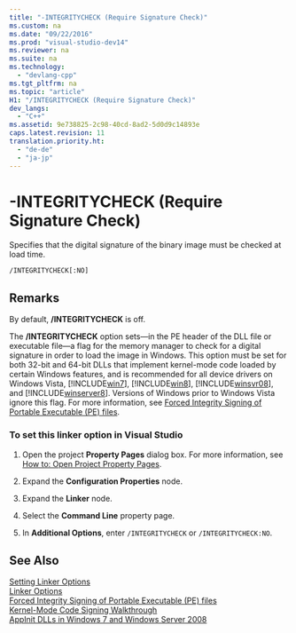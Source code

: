 ```yaml
---
title: "-INTEGRITYCHECK (Require Signature Check)"
ms.custom: na
ms.date: "09/22/2016"
ms.prod: "visual-studio-dev14"
ms.reviewer: na
ms.suite: na
ms.technology: 
  - "devlang-cpp"
ms.tgt_pltfrm: na
ms.topic: "article"
H1: "/INTEGRITYCHECK (Require Signature Check)"
dev_langs: 
  - "C++"
ms.assetid: 9e738825-2c98-40cd-8ad2-5d0d9c14893e
caps.latest.revision: 11
translation.priority.ht: 
  - "de-de"
  - "ja-jp"
---
```

# -INTEGRITYCHECK (Require Signature Check)
Specifies that the digital signature of the binary image must be checked at load time.  
  
```  
/INTEGRITYCHECK[:NO]  
```  
  
## Remarks  
 By default, **/INTEGRITYCHECK** is off.  
  
 The **/INTEGRITYCHECK** option sets—in the PE header of the DLL file or executable file—a flag for the memory manager to check for a digital signature in order to load the image in Windows. This option must be set for both 32-bit and 64-bit DLLs that implement kernel-mode code loaded by certain Windows features, and is recommended for all device drivers on Windows Vista, [!INCLUDE[win7](../vs140/includes/win7_md.md)], [!INCLUDE[win8](../vs140/includes/win8_md.md)], [!INCLUDE[winsvr08](../vs140/includes/winsvr08_md.md)], and [!INCLUDE[winserver8](../vs140/includes/winserver8_md.md)]. Versions of Windows prior to Windows Vista ignore this flag. For more information, see [Forced Integrity Signing of Portable Executable (PE) files](http://social.technet.microsoft.com/wiki/contents/articles/255.forced-integrity-signing-of-portable-executable-pe-files.aspx).  
  
### To set this linker option in Visual Studio  
  
1.  Open the project **Property Pages** dialog box. For more information, see [How to: Open Project Property Pages](../vs140/how-to--open-project-property-pages.md).  
  
2.  Expand the **Configuration Properties** node.  
  
3.  Expand the **Linker** node.  
  
4.  Select the **Command Line** property page.  
  
5.  In **Additional Options**, enter `/INTEGRITYCHECK` or `/INTEGRITYCHECK:NO`.  
  
## See Also  
 [Setting Linker Options](../vs140/setting-linker-options.md)   
 [Linker Options](../vs140/linker-options.md)   
 [Forced Integrity Signing of Portable Executable (PE) files](http://social.technet.microsoft.com/wiki/contents/articles/255.forced-integrity-signing-of-portable-executable-pe-files.aspx)   
 [Kernel-Mode Code Signing Walkthrough](http://msdn.microsoft.com/windows/hardware/gg487328.aspx)   
 [AppInit DLLs in Windows 7 and Windows Server 2008](http://msdn.microsoft.com/windows/hardware/gg463040.aspx)